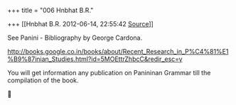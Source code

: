 +++
title = "006 Hnbhat B.R."

+++
[[Hnbhat B.R.	2012-06-14, 22:55:42 [Source](https://groups.google.com/g/samskrita/c/NR4RdbgO6ww)]]



See Panini - Bibliography by George Cardona.

  

<http://books.google.co.in/books/about/Recent_Research_in_P%C4%81%E1%B9%87inian_Studies.html?id=5MOEttrZhbcC&redir_esc=y>

  

You will get information any publication on Panininan Grammar till the compilation of the book.



